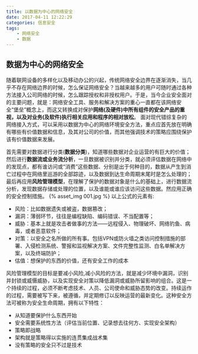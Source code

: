 ```yaml
---
title: 以数据为中心的网络安全
date: 2017-04-11 12:22:29
categories: 信息安全
tags:
    - 网络安全
    - 数据
---
```


## 数据为中心的网络安全

随着联网设备的多样化以及移动办公的兴起，传统网络安全边界在逐渐消失，当几乎不存在网络边界的时候，怎么保证网络安全？当越来越多的用户可随时通过各种方法接入公司网络的时候，怎么跟踪授权和非授权用户。于是，当今企业安全面对的主要问题，就是：网络安全工具、服务和解决方案的重心一直都在该网络安全“堡垒”概念上，而这又转换成对保护**网络(及硬件)中所有组件的安全产品的重视，以及对业务(及软件)执行相关应用和程序的相对放松**。
面对现代错综复杂的网络接入方式，可以采用以数据为中心的网络环境安全方法，重点应首先放在明确有哪些有价值数据和信息，及其对公司的价值，而其他强调技术的策略应围绕保护该有价值数据来发展。
<!-- more -->
首先需要对数据进行分类(**数据分类**)，知道哪些数据对企业运营的有巨大的价值；然后进行**数据流或业务流分析**，一旦数据被识别并分类，就必须评估数据在网络中的发现点，都有谁访问或“消费”这些数据、分别是出于何种目的，数据从产生到消亡过程中在网络里巡游的全部踪迹，以及数据到达生命周期末尾时是怎么处理的；最后再应用**风险管理模型**，在理解了保护的数据对象是什么的基础上，进行数据流分析，发现数据存储或处理的位置，以及谁能或谁应该访问这些数据。然应用正确的安全控制措施。
{% asset_img 001.jpg %}
以上公式的元素有:

* 风险：比如数据遗失或被盗，数据篡改；
* 漏洞：薄弱环节，往往是编程缺陷、编码错误、不当配置等；
* 威胁：基本上就是攻击者做事的方法——远程侵入、物理破坏、网络钓鱼、病毒，或者恶意软件；
* 对策：以安全之名所做的所有事。包括VPN或防火墙之类访问控制措施的部署、入侵检测系统、警报和监视解决方案、文件完整性监测、白名单解决方案，以及终端防护；
* 估值：想保护的东西的价值，还有安全工作的成本

风险管理模型的目标是要减小风险,减小风险的方法，就是减少环境中漏洞，识别并封锁或威慑威胁，以及实现安全对策以降低漏洞或威胁所留影响的组合。这是一个持续的过程，必须不断考虑技术、人员、公司使命和威胁态势的改变。持续运作的过程，需要被写下来，被遵循，并定期修订以反映运营的最新变化。这种安全方法可被称为安全生命周期，拥有以下特性：

* 从知道要保护什么东西开始
* 安全需要系统性方法（评估当前位置、记录想去往何方、实现安全架构）
* 策略即战略
* 架构就是策略得以实施的连贯集成战术集
* 没有策略的安全只不过是技术
